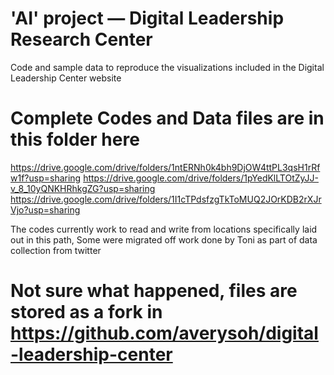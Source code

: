 # 'AI' project ― Digital Leadership Research Center

Code and sample data to reproduce the visualizations included in the Digital Leadership Center website


# Complete Codes and Data files are in this folder here

https://drive.google.com/drive/folders/1ntERNh0k4bh9DjOW4ttPL3qsH1rRfw1f?usp=sharing
https://drive.google.com/drive/folders/1pYedKlLTOtZyJJ-v_8_10yQNKHRhkgZG?usp=sharing
https://drive.google.com/drive/folders/1I1cTPdsfzgTkToMUQ2JOrKDB2rXJrVjo?usp=sharing

The codes currently work to read and write from locations specifically laid out in this path, Some were migrated off work done by Toni as part of data collection from twitter


# Not sure what happened, files are stored as a fork in https://github.com/averysoh/digital-leadership-center
